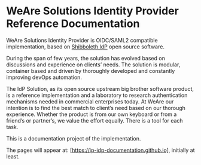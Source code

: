 WeAre Solutions Identity Provider Reference Documentation
=========================================================

WeAre Solutions Identity Provider is OIDC/SAML2 compatible implementation, based on [Shibboleth IdP](https://shibboleth.atlassian.net/) open source software.

During the span of few years, the solution has evolved based on discussions and experience on clients’ needs. The solution is modular, container based and driven by thoroughly developed and constantly improving devOps automation.

The IdP Solution, as its open source upstream big brother software product, is a reference implementation and a laboratory to research authentication mechanisms needed in commercial enterprises today. At WeAre our intention is to find the best match to client’s need based on our thorough experience. Whether the product is from our own keyboard or from a friend’s or partner’s, we value the effort equally. There is a tool for each task.

This is a documentation project of the implementation.

The pages will appear at: [https://ip-idp-documentation.github.io], initially at least.